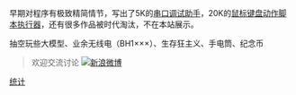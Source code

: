 早期对程序有极致精简情节，写出了5K的[串口调试助手](https://www.cinzy.com/post/bian-xi-chuan-kou-diao-shi-zhu-shou-COMDBG-0.3RC.html)，20K的[鼠标键盘动作脚本执行器](https://www.cinzy.com/post/shu-biao-jian-pan-dong-zuo-jiao-ben-zhi-xing-qi-AutoAll-0.361.html)，还有很多作品被时代淘汰，不在本站展示。

抽空玩些大模型、业余无线电（BH1×××）、生存狂主义、手电筒、纪念币

> 欢迎交流讨论
> [![新浪微博](https://cinzy.github.io/picx-images-hosting/sina_weibo.7sn2wcryio.webp)](https://weibo.com/u/1719478201)

[统计](https://clicky.com/stats/spy?site_id=101457243)